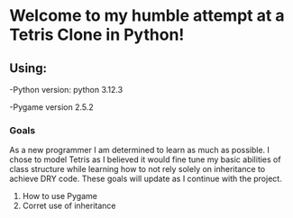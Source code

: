# Welcome to my humble attempt at a Tetris Clone in Python!

## Using: 
-Python version: python 3.12.3

-Pygame version 2.5.2

### Goals
As a new programmer I am determined to learn as much as possible. I chose to model Tetris as I believed it would fine tune my basic abilities of class structure while learning how to not rely solely on inheritance to achieve DRY code. These goals will update as I continue with the project.
1. How to use Pygame
2. Corret use of inheritance
